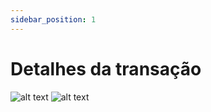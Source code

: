 ```yaml
---
sidebar_position: 1
---
```


# Detalhes da transação

![alt text](./img/transaction1.png)
![alt text](./img/transaction2.png)
